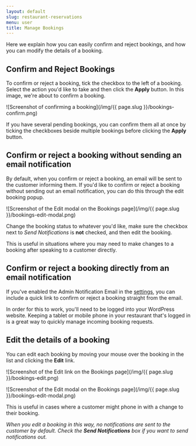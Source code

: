 ```yaml
---
layout: default
slug: restaurant-reservations
menu: user
title: Manage Bookings
---
```

Here we explain how you can easily confirm and reject bookings, and how you can modify the details of a booking.

## Confirm and Reject Bookings

To confirm or reject a booking, tick the checkbox to the left of a booking. Select the action you'd like to take and then click the **Apply** button. In this image, we're about to confirm a booking.

![Screenshot of confirming a booking](/img/{{ page.slug }}/bookings-confirm.png)

If you have several pending bookings, you can confirm them all at once by ticking the checkboxes beside multiple bookings before clicking the **Apply** button.

## Confirm or reject a booking without sending an email notification

By default, when you confirm or reject a booking, an email will be sent to the customer informing them. If you'd like to confirm or reject a booking without sending out an email notification, you can do this through the edit booking popup.

![Screenshot of the Edit modal on the Bookings page](/img/{{ page.slug }}/bookings-edit-modal.png)

Change the booking status to whatever you'd like, make sure the checkbox next to *Send Notifications* is **not** checked, and then edit the booking.

This is useful in situations where you may need to make changes to a booking after speaking to a customer directly.

## Confirm or reject a booking directly from an email notification

If you've enabled the Admin Notification Email in the [settings](../config/email-notifications), you can include a quick link to confirm or reject a booking straight from the email.

In order for this to work, you'll need to be logged into your WordPress website. Keeping a tablet or mobile phone in your restaurant that's logged in is a great way to quickly manage incoming booking requests.

## Edit the details of a booking

You can edit each booking by moving your mouse over the booking in the list and clicking the **Edit** link.

![Screenshot of the Edit link on the Bookings page](/img/{{ page.slug }}/bookings-edit.png)

![Screenshot of the Edit modal on the Bookings page](/img/{{ page.slug }}/bookings-edit-modal.png)

This is useful in cases where a customer might phone in with a change to their booking.

*When you edit a booking in this way, no notifications are sent to the customer by default. Check the __Send Notifications__ box if you want to send notifications out.*

